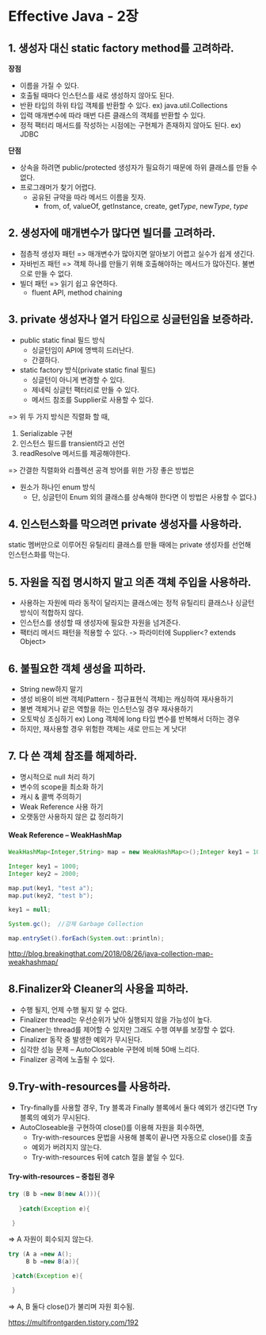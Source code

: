 # Effective Java - 2장

## 1. 생성자 대신 static factory method를 고려하라.

**장점**

- 이름을 가질 수 있다.
- 호출될 때마다 인스턴스를 새로 생성하지 않아도 된다.
- 반환 타입의 하위 타입 객체를 반환할 수 있다. ex) java.util.Collections
- 입력 매개변수에 따라 매번 다른 클래스의 객체를 반환할 수 있다.
- 정적 팩터리 매서드를 작성하는 시점에는 구현체가 존재하지 않아도 된다. ex) JDBC

**단점**

- 상속을 하려면 public/protected 생성자가 필요하기 때문에 하위 클래스를 만들 수 없다.
- 프로그래머가 찾기 어렵다.
  - 공유된 규약을 따라 메서드 이름을 짓자.
    - from, of, valueOf, getInstance, create, get*Type*, new*Type*, *type*



## 2. 생성자에 매개변수가 많다면 빌더를 고려하라.

- 점층적 생성자 패턴 => 매개변수가 많아지면 알아보기 어렵고 실수가 쉽게 생긴다.
- 자바빈즈 패턴 => 객체 하나를 만들기 위해 호출해야하는 메서드가 많아진다. 불변으로 만들 수 없다.
- 빌더 패턴 => 읽기 쉽고 유연하다.
  - fluent API, method chaining



## 3. private 생성자나 열거 타입으로 싱글턴임을 보증하라.

- public static final 필드 방식
  - 싱글턴임이 API에 명백히 드러난다.
  - 간결하다.
- static factory 방식(private static final 필드)
  - 싱글턴이 아니게 변경할 수 있다.
  - 제네릭 싱글턴 팩터리로 만들 수 있다.
  - 메서드 참조를 Supplier로 사용할 수 있다.

=> 위 두 가지 방식은 직렬화 할 때,

1. Serializable 구현
2. 인스턴스 필드를 transient라고 선언
3. readResolve 메서드를 제공해야한다.

=> 간결한 직렬화와 리플렉션 공격 방어를 위한 가장 좋은 방법은

- 원소가 하나인 enum 방식
  - 단, 싱글턴이 Enum 외의 클래스를 상속해야 한다면 이 방법은 사용할 수 없다.)



## 4. 인스턴스화를 막으려면 private 생성자를 사용하라.

static 멤버만으로 이루어진 유틸리티 클래스를 만들 때에는 private 생성자를 선언해 인스턴스화를 막는다.



## 5. 자원을 직접 명시하지 말고 의존 객체 주입을 사용하라.

- 사용하는 자원에 따라 동작이 달라지는 클래스에는 정적 유틸리티 클래스나 싱글턴 방식이 적합하지 않다.
- 인스턴스를 생성할 때 생성자에 필요한 자원을 넘겨준다.
- 팩터리 메서드 패턴을 적용할 수 있다. -> 파라미터에 Supplier<? extends Object>



## 6. 불필요한 객체 생성을 피하라.

- String new하지 말기
- 생성 비용이 비싼 객체(Pattern - 정규표현식 객체)는 캐싱하여 재사용하기
- 불변 객체거나 같은 역할을 하는 인스턴스일 경우 재사용하기
- 오토박싱 조심하기 ex) Long 객체에 long 타입 변수를 반복해서 더하는 경우
- 하지만, 재사용할 경우 위험한 객체는 새로 만드는 게 낫다!


## 7. 다 쓴 객체 참조를 해제하라.

- 명시적으로 null 처리 하기
- 변수의 scope을 최소화 하기
- 캐시 & 콜백 주의하기
- Weak Reference 사용 하기
- 오랫동안 사용하지 않은 값 정리하기



#### Weak Reference – WeakHashMap

```java
WeakHashMap<Integer,String> map = new WeakHashMap<>();Integer key1 = 1000;

Integer key1 = 1000;
Integer key2 = 2000;

map.put(key1, "test a");
map.put(key2, "test b");

key1 = null;

System.gc();  //강제 Garbage Collection

map.entrySet().forEach(System.out::println);
```

<http://blog.breakingthat.com/2018/08/26/java-collection-map-weakhashmap/>



## 8.Finalizer와 Cleaner의 사용을 피하라.

- 수행 될지, 언제 수행 될지 알 수 없다.
- Finalizer thread는 우선순위가 낮아 실행되지 않을 가능성이 높다.
- Cleaner는 thread를 제어할 수 있지만 그래도 수행 여부를 보장할 수 없다.
- Finalizer 동작 중 발생한 예외가 무시된다.
- 심각한 성능 문제 – AutoCloseable 구현에 비해 50배 느리다.
- Finalizer 공격에 노출될 수 있다.



## 9.Try-with-resources를 사용하라.

- Try-finally를 사용할 경우, Try 블록과 Finally 블록에서 둘다 예외가 생긴다면 Try 블록의 예외가 무시된다.
- AutoCloseable을 구현하여 close()를 이용해 자원을 회수하면,
  - Try-with-resources 문법을 사용해 블록이 끝나면 자동으로 close()를 호출
  - 예외가 버려지지 않는다.
  - Try-with-resources 뒤에 catch 절을 붙일 수 있다.



#### Try-with-resources – 중첩된 경우

```java
try (B b =new B(new A())){
  
   }catch(Exception e){

 }
```

=> A 자원이 회수되지 않는다.

```java
try (A a =new A();
     B b =new B(a)){

 }catch(Exception e){

 }
```

=> A, B 둘다 close()가 불리며 자원 회수됨.

<https://multifrontgarden.tistory.com/192>

